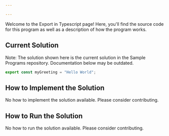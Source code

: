 ```yaml
---

---
```


Welcome to the Export in Typescript page! Here, you'll find the source code for this program as well as a description of how the program works.

## Current Solution

Note: The solution shown here is the current solution in the Sample Programs repository. Documentation below may be outdated.

```Typescript
export const myGreeting = "Hello World";
```

## How to Implement the Solution

No how to implement the solution available. Please consider contributing.

## How to Run the Solution

No how to run the solution available. Please consider contributing.
